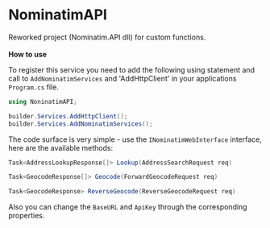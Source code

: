 # NominatimAPI

Reworked project (Nominatim.API dll) for custom functions.
\
\
**How to use**

To register this service you need to add the following using statement and call to `AddNominatimServices` and 'AddHttpClient' in your applications `Program.cs` file.

```csharp
using NoninatimAPI;
```
```csharp
builder.Services.AddHttpClient();
builder.Services.AddNominatimServices();
```

The code surface is very simple - use the `INominatimWebInterface` interface, here are the available methods:

```csharp
Task<AddressLookupResponse[]> Lookup(AddressSearchRequest req)
```

```csharp
Task<GeocodeResponse[]> Geocode(ForwardGeocodeRequest req)
```

```csharp
Task<GeocodeResponse> ReverseGeocode(ReverseGeocodeRequest req)
```

Also you can change the `BaseURL` and `ApiKey` through the corresponding properties.
